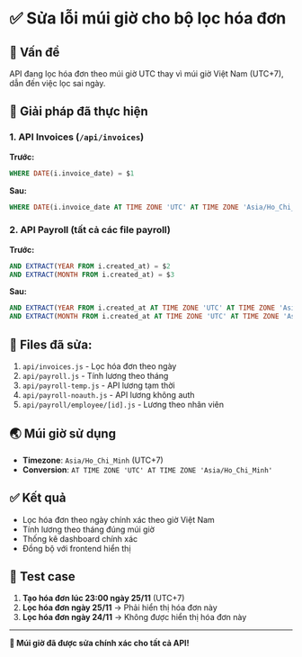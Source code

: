 # ✅ Sửa lỗi múi giờ cho bộ lọc hóa đơn

## 🎯 Vấn đề
API đang lọc hóa đơn theo múi giờ UTC thay vì múi giờ Việt Nam (UTC+7), dẫn đến việc lọc sai ngày.

## 🔧 Giải pháp đã thực hiện

### 1. **API Invoices** (`/api/invoices`)
**Trước:**
```sql
WHERE DATE(i.invoice_date) = $1
```

**Sau:**
```sql
WHERE DATE(i.invoice_date AT TIME ZONE 'UTC' AT TIME ZONE 'Asia/Ho_Chi_Minh') = $1
```

### 2. **API Payroll** (tất cả các file payroll)
**Trước:**
```sql
AND EXTRACT(YEAR FROM i.created_at) = $2
AND EXTRACT(MONTH FROM i.created_at) = $3
```

**Sau:**
```sql
AND EXTRACT(YEAR FROM i.created_at AT TIME ZONE 'UTC' AT TIME ZONE 'Asia/Ho_Chi_Minh') = $2
AND EXTRACT(MONTH FROM i.created_at AT TIME ZONE 'UTC' AT TIME ZONE 'Asia/Ho_Chi_Minh') = $3
```

## 📁 Files đã sửa:
1. `api/invoices.js` - Lọc hóa đơn theo ngày
2. `api/payroll.js` - Tính lương theo tháng
3. `api/payroll-temp.js` - API lương tạm thời
4. `api/payroll-noauth.js` - API lương không auth
5. `api/payroll/employee/[id].js` - Lương theo nhân viên

## 🌏 Múi giờ sử dụng
- **Timezone**: `Asia/Ho_Chi_Minh` (UTC+7)
- **Conversion**: `AT TIME ZONE 'UTC' AT TIME ZONE 'Asia/Ho_Chi_Minh'`

## ✅ Kết quả
- Lọc hóa đơn theo ngày chính xác theo giờ Việt Nam
- Tính lương theo tháng đúng múi giờ
- Thống kê dashboard chính xác
- Đồng bộ với frontend hiển thị

## 🧪 Test case
1. **Tạo hóa đơn lúc 23:00 ngày 25/11** (UTC+7)
2. **Lọc hóa đơn ngày 25/11** → Phải hiển thị hóa đơn này
3. **Lọc hóa đơn ngày 24/11** → Không được hiển thị hóa đơn này

---
**🎉 Múi giờ đã được sửa chính xác cho tất cả API!**
